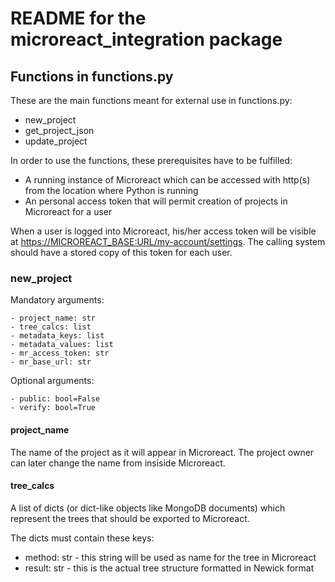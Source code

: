 # README for the microreact_integration package

## Functions in functions.py

These are the main functions meant for external use in functions.py:

- new_project
- get_project_json
- update_project

In order to use the functions, these prerequisites have to be fulfilled:

- A running instance of Microreact which can be accessed with http(s) from the location where Python is running
- An personal access token that will permit creation of projects in Microreact for a user

When a user is logged into Microreact, his/her access token will be visible at <https://MICROREACT_BASE:URL/my-account/settings>.
The calling system should have a stored copy of this token for each user.

### new_project

Mandatory arguments:

    - project_name: str
    - tree_calcs: list
    - metadata_keys: list
    - metadata_values: list
    - mr_access_token: str
    - mr_base_url: str

Optional arguments:

    - public: bool=False
    - verify: bool=True

#### project_name

The name of the project as it will appear in Microreact. The project owner can later change the name from insiside Microreact.

#### tree_calcs

A list of dicts (or dict-like objects like MongoDB documents) which represent the trees that should be exported to Microreact.

The dicts must contain these keys:

- method: str - this string will be used as name for the tree in Microreact
- result: str - this is the actual tree structure formatted in Newick format
